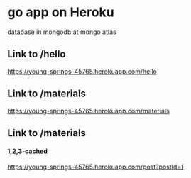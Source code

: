# go app on Heroku

database in mongodb at mongo atlas

## Link to /hello
https://young-springs-45765.herokuapp.com/hello

## Link to /materials
https://young-springs-45765.herokuapp.com/materials

## Link to /materials
#### 1,2,3-cached
https://young-springs-45765.herokuapp.com/post?postId=1
